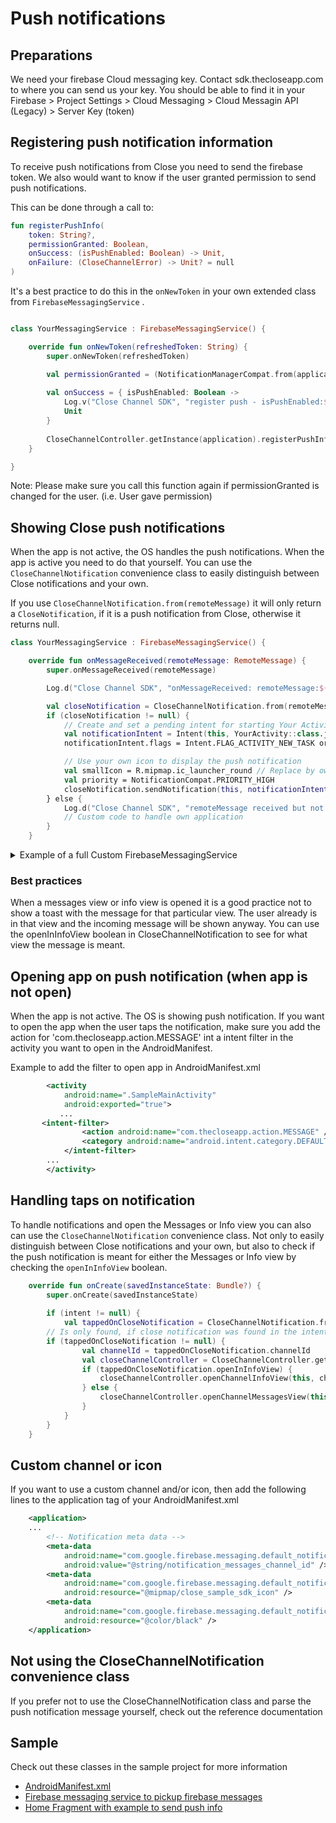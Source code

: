 # Push notifications

## Preparations

We need your firebase Cloud messaging key. Contact sdk.thecloseapp.com to where you can send us your key.
You should be able to find it in your Firebase > Project Settings > Cloud Messaging > Cloud Messagin API (Legacy) > Server Key (token)

## Registering push notification information

To receive push notifications from Close you need to send the firebase token. We also would want to know if the user granted permission to send push notifications.

This can be done through a call to:

```kotlin
fun registerPushInfo(
    token: String?, 
    permissionGranted: Boolean, 
    onSuccess: (isPushEnabled: Boolean) -> Unit, 
    onFailure: (CloseChannelError) -> Unit? = null
)
```

It's a best practice to do this in the `onNewToken` in your own extended class from `FirebaseMessagingService` .

```kotlin

class YourMessagingService : FirebaseMessagingService() {

    override fun onNewToken(refreshedToken: String) {
        super.onNewToken(refreshedToken)

        val permissionGranted = (NotificationManagerCompat.from(application).areNotificationsEnabled())
        
        val onSuccess = { isPushEnabled: Boolean ->
            Log.v("Close Channel SDK", "register push - isPushEnabled:${isPushEnabled}")
            Unit
        }
        
        CloseChannelController.getInstance(application).registerPushInfo(refreshedToken, permissionGranted, onSuccess)
    }

}
```

Note: Please make sure you call this function again if permissionGranted is changed for the user. (i.e. User gave permission)


## Showing Close push notifications

When the app is not active, the OS handles the push notifications. When the app is active you need to do that yourself. You can use the `CloseChannelNotification` convenience class to easily distinguish between Close notifications and your own.

If you use `CloseChannelNotification.from(remoteMessage)` it will only return a `CloseNotification`, if it is a push notification from Close, otherwise it returns null. 

```kotlin
class YourMessagingService : FirebaseMessagingService() {

    override fun onMessageReceived(remoteMessage: RemoteMessage) {
        super.onMessageReceived(remoteMessage)

        Log.d("Close Channel SDK", "onMessageReceived: remoteMessage:${remoteMessage.notification}")

        val closeNotification = CloseChannelNotification.from(remoteMessage)
        if (closeNotification != null) {
            // Create and set a pending intent for starting Your Activity
            val notificationIntent = Intent(this, YourActivity::class.java) // replace activity with the activity you want to open
            notificationIntent.flags = Intent.FLAG_ACTIVITY_NEW_TASK or Intent.FLAG_ACTIVITY_CLEAR_TOP

            // Use your own icon to display the push notification
            val smallIcon = R.mipmap.ic_launcher_round // Replace by own icon
            val priority = NotificationCompat.PRIORITY_HIGH
            closeNotification.sendNotification(this, notificationIntent, smallIcon, priority)
        } else {
            Log.d("Close Channel SDK", "remoteMessage received but not a close notification")
            // Custom code to handle own application
        }
    }
```

<details>
    <summary>Example of a full Custom FirebaseMessagingService</summary>
        
```kotlin
class ApplicationMessagingService : FirebaseMessagingService() {

    override fun onNewToken(refreshedToken: String) {
        super.onNewToken(refreshedToken)
        Log.d("Close Channel SDK", "Refreshed token: $refreshedToken")

        val permissionGranted = (NotificationManagerCompat.from(application).areNotificationsEnabled())
        val onSuccess = { isPushEnabled: Boolean ->
            Log.v("Close Channel SDK", "register push - isPushEnabled:${isPushEnabled}")
            Unit
        }
        CloseChannelController.getInstance(application).registerPushInfo(refreshedToken, permissionGranted, onSuccess)
    }

    override fun onMessageReceived(remoteMessage: RemoteMessage) {
        super.onMessageReceived(remoteMessage)

        Log.d("Close Channel SDK", "onMessageReceived: remoteMessage:${remoteMessage.notification}")

        val closeNotification = CloseChannelNotification.from(remoteMessage)
        if (closeNotification != null) {
            // Create and set a pending intent for starting Your Activity
            val notificationIntent = Intent(this, YourActivity::class.java) // replace activity with the activity you want to open
            notificationIntent.flags = Intent.FLAG_ACTIVITY_NEW_TASK or Intent.FLAG_ACTIVITY_CLEAR_TOP

            // Use your own icon to display the push notification
            val smallIcon = R.mipmap.ic_launcher_round // Replace by own icon
            val priority = NotificationCompat.PRIORITY_HIGH
            closeNotification.sendNotification(this, notificationIntent, smallIcon, priority)
        } else {
            Log.d("Close Channel SDK", "remoteMessage received but not a close notification")
            // Custom code to handle own push notifications
        }
    }
}
```
</details>

### Best practices

When a messages view or info view is opened it is a good practice not to show a toast with the message for that particular view. The user already is in that view and the incoming message will be shown anyway. You can use the openInInfoView boolean in CloseChannelNotification to see for what view the message is meant.        

## Opening app on push notification (when app is not open)

When the app is not active. The OS is showing push notification. If you want to open the app when the user taps the notification, make sure you add the action for 'com.thecloseapp.action.MESSAGE' int a intent filter in the activity you want to open in the AndroidManifest.

Example to add the filter to open app in AndroidManifest.xml

```xml
        <activity
            android:name=".SampleMainActivity"
            android:exported="true">
           ...
	   <intent-filter>
                <action android:name="com.thecloseapp.action.MESSAGE" />
                <category android:name="android.intent.category.DEFAULT" />
            </intent-filter>
	    ...
        </activity>
```
## Handling taps on notification

To handle notifications and open the Messages or Info view you can also can use the `CloseChannelNotification` convenience class. Not only to easily distinguish between Close notifications and your own, but also to check if the push notification is meant for either the Messages or Info view by checking the `openInInfoView` boolean.

```kotlin
    override fun onCreate(savedInstanceState: Bundle?) {
        super.onCreate(savedInstanceState)
	
        if (intent != null) {
            val tappedOnCloseNotification = CloseChannelNotification.from(intent)
	    // Is only found, if close notification was found in the intent
	    if (tappedOnCloseNotification != null) {
                val channelId = tappedOnCloseNotification.channelId
                val closeChannelController = CloseChannelController.getInstance(application)
                if (tappedOnCloseNotification.openInInfoView) {
                    closeChannelController.openChannelInfoView(this, channelId)
                } else {
                    closeChannelController.openChannelMessagesView(this, channelId)
                }
            }
        }
    }

```

## Custom channel or icon

If you want to use a custom channel and/or icon, then add the following lines to the application tag of your AndroidManifest.xml

```xml
    <application>
	...
        <!-- Notification meta data -->
        <meta-data
            android:name="com.google.firebase.messaging.default_notification_channel_id"
            android:value="@string/notification_messages_channel_id" />
        <meta-data
            android:name="com.google.firebase.messaging.default_notification_icon"
            android:resource="@mipmap/close_sample_sdk_icon" />
        <meta-data
            android:name="com.google.firebase.messaging.default_notification_color"
            android:resource="@color/black" />
    </application>
```

## Not using the CloseChannelNotification convenience class

If you prefer not to use the CloseChannelNotification class and parse the push notification message yourself, check out the reference documentation

## Sample

Check out these classes in the sample project for more information 
* [AndroidManifest.xml](../sample/CloseChannelSample/app/src/main/AndroidManifest.xml)
* [Firebase messaging service to pickup firebase messages](../sample/CloseChannelSample/app/src/main/java/com/thecloseapp/closechannelsample/CloseSampleFirebaseMessagingService.kt)
* [Home Fragment with example to send push info](../sample/CloseChannelSample/app/src/main/java/com/thecloseapp/closechannelsample/ui/home/HomeFragment.kt) 


